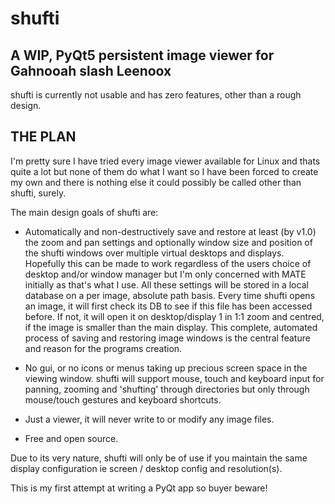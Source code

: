 # shufti

## A WIP, PyQt5 persistent image viewer for Gahnooah slash Leenoox

shufti is currently not usable and has zero features, other than a rough design.

## THE PLAN

I'm pretty sure I have tried every image viewer available for Linux and thats quite a lot but none of them do what I want so I have been forced to create my own and there is nothing else it could possibly be called other than shufti, surely.

The main design goals of shufti are:

* Automatically and non-destructively save and restore at least (by v1.0) the zoom and pan settings and optionally window size and position of the shufti windows over multiple virtual desktops and displays. Hopefully this can be made to work regardless of the users choice of desktop and/or window manager but I'm only concerned with MATE initially as that's what I use. All these settings will be stored in a local database on a per image, absolute path basis. Every time shufti opens an image, it will first check its DB to see if this file has been accessed before. If not, it will open it on desktop/display 1 in 1:1 zoom and centred, if the image is smaller than the main display. This complete, automated process of saving and restoring image windows is the central feature and reason for the programs creation.

* No gui, or no icons or menus taking up precious screen space in the viewing window. shufti will support mouse, touch and keyboard input for panning, zooming and 'shufting' through directories but only through mouse/touch gestures and keyboard shortcuts.

* Just a viewer, it will never write to or modify any image files. 

* Free and open source.

Due to its very nature, shufti will only be of use if you maintain the same display configuration ie screen / desktop config and resolution(s).

This is my first attempt at writing a PyQt app so buyer beware!

